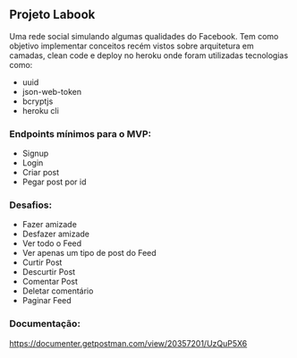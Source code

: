 ## Projeto Labook
Uma rede social simulando algumas qualidades do Facebook. Tem como objetivo implementar conceitos recém vistos sobre arquitetura em camadas, clean code e deploy no heroku onde foram utilizadas tecnologias como:
 - uuid
 - json-web-token
 - bcryptjs
 - heroku cli

### Endpoints mínimos para o MVP:
 - Signup
 - Login
 - Criar post
 - Pegar post por id

### Desafios:
 - Fazer amizade
 - Desfazer amizade
 - Ver todo o Feed
 - Ver apenas um tipo de post do Feed
 - Curtir Post
 - Descurtir Post
 - Comentar Post
 - Deletar comentário
 - Paginar Feed

### Documentação:
https://documenter.getpostman.com/view/20357201/UzQuP5X6